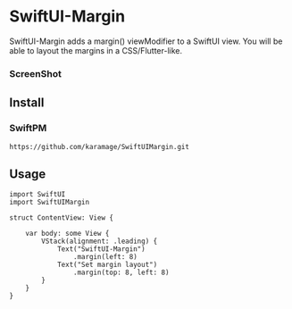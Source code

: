 # SwiftUI-Margin

SwiftUI-Margin adds a margin() viewModifier to a SwiftUI view. 
You will be able to layout the margins in a CSS/Flutter-like.

### ScreenShot

## Install

### SwiftPM
```
https://github.com/karamage/SwiftUIMargin.git
```

## Usage
```
import SwiftUI
import SwiftUIMargin

struct ContentView: View {
    
    var body: some View {
        VStack(alignment: .leading) {
            Text("SwiftUI-Margin")
                .margin(left: 8)
            Text("Set margin layout")
                .margin(top: 8, left: 8)
        }
    }
}
```
